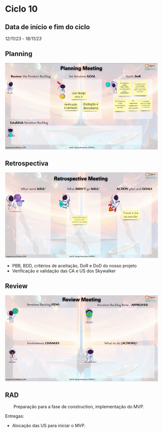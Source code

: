 # Ciclo 10

## Data de início e fim do ciclo

*12/11/23* - *18/11/23*

## Planning

![Image title](../assets/sprints/planning_sprint10.png)

## Retrospectiva

![Image title](../assets/sprints/reprospective_sprint10.png)

- PBB, BDD, critérios de aceitação, DoR e DoD do nosso projeto 
- Verificação e validação das CA e US dos Skywalker

## Review

![Image title](../assets/sprints/review_sprint10.png)


## RAD

<p align="justify">&emsp;&emsp;Preparação para a fase de construction, implementação do MVP.</p>

Entregas: 

- Alocação das US para iniciar o MVP.